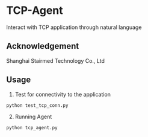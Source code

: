 # TCP-Agent
Interact with TCP application through natural language

## Acknowledgement

Shanghai Stairmed Technology Co., Ltd


## Usage

1. Test for connectivity to the application

``` python test_tcp_conn.py ```

2. Running Agent

``` python tcp_agent.py ```
